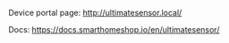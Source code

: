 Device portal page: http://ultimatesensor.local/

Docs: https://docs.smarthomeshop.io/en/ultimatesensor/